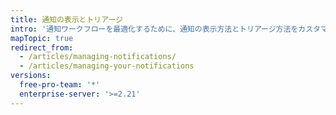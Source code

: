 ```yaml
---
title: 通知の表示とトリアージ
intro: '通知ワークフローを最適化するために、通知の表示方法とトリアージ方法をカスタマイズできます。'
mapTopic: true
redirect_from:
  - /articles/managing-notifications/
  - /articles/managing-your-notifications
versions:
  free-pro-team: '*'
  enterprise-server: '>=2.21'
---
```


